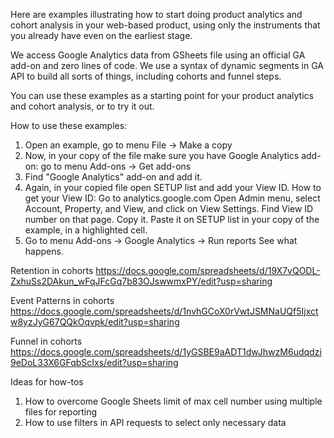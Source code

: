 Here are examples illustrating how to start doing product analytics and cohort analysis in your web-based product, using only the instruments that you already have even on the earliest stage.

We access Google Analytics data from GSheets file using an official GA add-on and zero lines of code. We use a syntax of dynamic segments in GA API to build all sorts of things, including cohorts and funnel steps.

You can use these examples as a starting point for your product analytics and cohort analysis, or to try it out.

How to use these examples:
1. Open an example, go to menu File -> Make a copy
2. Now, in your copy of the file make sure you have Google Analytics add-on: go to menu Add-ons -> Get add-ons
3. Find "Google Analytics" add-on and add it.
4. Again, in your copied file open SETUP list and add your View ID.
How to get your View ID: 
Go to analytics.google.com
Open Admin menu, select Account, Property, and View, and click on View Settings. Find View ID number on that page. Copy it. Paste it on SETUP list in your copy of the example, in a highlighted cell. 
5. Go to menu Add-ons -> Google Analytics -> Run reports
See what happens.

Retention in cohorts
https://docs.google.com/spreadsheets/d/19X7vQODL-ZxhuSs2DAkun_wFqJFcGq7b83OJswwmxPY/edit?usp=sharing

Event Patterns in cohorts
https://docs.google.com/spreadsheets/d/1nvhGCoX0rVwtJSMNaUQf5Ijxctw8yzJyG67QQkOqvpk/edit?usp=sharing

Funnel in cohorts
https://docs.google.com/spreadsheets/d/1yGSBE9aADT1dwJhwzM6udqdzi9eDoL33X6GFqbScIxs/edit?usp=sharing


Ideas for how-tos

1. How to overcome Google Sheets limit of max cell number using multiple files for reporting
2. How to use filters in API requests to select only necessary data
